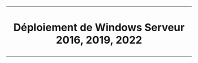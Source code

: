 ----------------------------------------------------------------------------------------------------------------------------------------------------------------------------
# <p align='center'> Déploiement de Windows Serveur 2016, 2019, 2022 </p>

----------------------------------------------------------------------------------------------------------------------------------------------------------------------------
